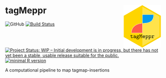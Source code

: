 # tagMeppr <img src="vignettes/logo_tagMeppr.png" align = "right" width = "120" title="tagMeppr logo by Robin H. vander Weide" />

![GitHub](https://img.shields.io/github/license/robinweide/tagMeppr)
[![Build Status](https://travis-ci.org/robinweide/tagmeppr.svg?branch=master)](https://travis-ci.org/robinweide/tagmeppr)
[![Project Status: WIP – Initial development is in progress, but there has not yet been a stable, usable release suitable for the public.](https://www.repostatus.org/badges/latest/wip.svg)](https://www.repostatus.org/#wip)
[![minimal R version](https://img.shields.io/badge/R%3E%3D-3.4.4-blue.svg)](https://cran.r-project.org/)

A computational pipeline to map tagmap-insertions


